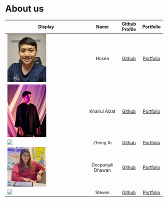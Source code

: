 # About us

| Display                                                           |       Name        |                Github Profile                 |                Portfolio                |
|-------------------------------------------------------------------|:-----------------:|:---------------------------------------------:|:---------------------------------------:|
| <img src="./team/pics/hosea.jpg" width="50%" height="50%" />      |       Hosea       |      [Github](https://github.com/ollayf)      |      [Portfolio](./team/ollayf.md)      |
| <img src="./team/pics/khairul.jpg" width="50%" height="50%" />     |   Khairul Aizat   |     [Github](https://github.com/kairuler)     |     [Portfolio](./team/kairuler.md)     |
| ![](https://via.placeholder.com/100.png?text=Photo)               |     Zheng Xi      |    [Github](https://github.com/euzhengxi)     |    [Portfolio](./team/euzhengxi.md)     |
| <img src="./team/pics/Deepanjali.jpg" width="50%" height="50%" /> | Deepanjali Dhawan | [Github](https://github.com/DeepanjaliDhawan) | [Portfolio](./team/deepanjalidhawan.md) |
| ![](https://rb.gy/2lyjkm)                                         |      Steven       |   [Github](https://github.com/stevenantya)    |      [Portfolio](./team/steven.md)      |
